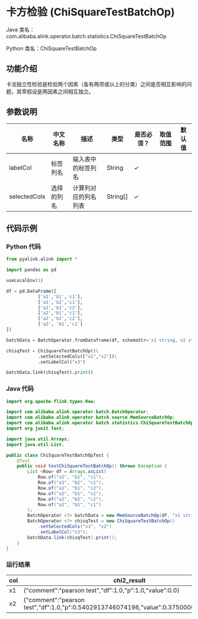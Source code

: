 # 卡方检验 (ChiSquareTestBatchOp)
Java 类名：com.alibaba.alink.operator.batch.statistics.ChiSquareTestBatchOp

Python 类名：ChiSquareTestBatchOp


## 功能介绍

卡法独立性检验是检验两个因素（各有两项或以上的分类）之间是否相互影响的问题，其零假设是两因素之间相互独立。

## 参数说明

| 名称 | 中文名称 | 描述 | 类型 | 是否必须？ | 取值范围 | 默认值 |
| --- | --- | --- | --- | --- | --- | --- |
| labelCol | 标签列名 | 输入表中的标签列名 | String | ✓ |  |  |
| selectedCols | 选择的列名 | 计算列对应的列名列表 | String[] | ✓ |  |  |



## 代码示例
### Python 代码
```python
from pyalink.alink import *

import pandas as pd

useLocalEnv(1)

df = pd.DataFrame([
            ['a1','b1','c1'],
            ['a1','b2','c1'],
            ['a1','b1','c2'],
            ['a2','b1','c1'],
            ['a2','b2','c2'],
            ['a2', 'b1','c1']
])

batchData = BatchOperator.fromDataframe(df, schemaStr='x1 string, x2 string, x3 string')

chisqTest = ChiSquareTestBatchOp()\
            .setSelectedCols(["x1","x2"])\
            .setLabelCol("x3")

batchData.link(chisqTest).print()
```
### Java 代码
```java
import org.apache.flink.types.Row;

import com.alibaba.alink.operator.batch.BatchOperator;
import com.alibaba.alink.operator.batch.source.MemSourceBatchOp;
import com.alibaba.alink.operator.batch.statistics.ChiSquareTestBatchOp;
import org.junit.Test;

import java.util.Arrays;
import java.util.List;

public class ChiSquareTestBatchOpTest {
	@Test
	public void testChiSquareTestBatchOp() throws Exception {
		List <Row> df = Arrays.asList(
			Row.of("a1", "b1", "c1"),
			Row.of("a1", "b2", "c1"),
			Row.of("a1", "b1", "c2"),
			Row.of("a2", "b1", "c1"),
			Row.of("a2", "b2", "c2"),
			Row.of("a2", "b1", "c1")
		);
		BatchOperator <?> batchData = new MemSourceBatchOp(df, "x1 string, x2 string, x3 string");
		BatchOperator <?> chisqTest = new ChiSquareTestBatchOp()
			.setSelectedCols("x1", "x2")
			.setLabelCol("x3");
		batchData.link(chisqTest).print();
	}
}
```
### 运行结果

col|chi2_result
-----|-----------
x1|{"comment":"pearson test","df":1.0,"p":1.0,"value":0.0}
x2|{"comment":"pearson test","df":1.0,"p":0.5402913746074196,"value":0.37500000000000006}



